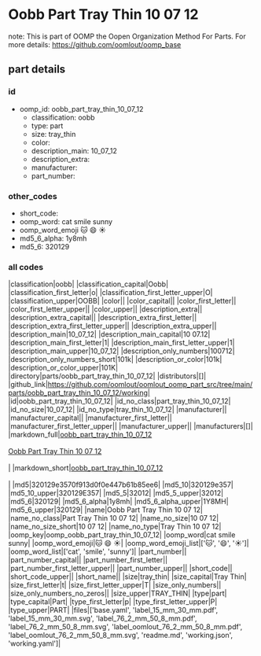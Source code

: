 # Oobb Part Tray Thin 10 07 12  

note: This is part of OOMP the Oopen Organization Method For Parts. For more details: https://github.com/oomlout/oomp_base

##  part details





### id
* oomp_id: oobb_part_tray_thin_10_07_12
  * classification: oobb
  * type: part
  * size: tray_thin
  * color: 
  * description_main: 10_07_12
  * description_extra: 
  * manufacturer: 
  * part_number: 

### other_codes
* short_code: 
* oomp_word: cat smile sunny
* oomp_word_emoji :cat: :smile: :sunny:
* md5_6_alpha: 1y8mh
* md5_6: 320129

### all codes 
|classification|oobb|
|classification_capital|Oobb|
|classification_first_letter|o|
|classification_first_letter_upper|O|
|classification_upper|OOBB|
|color||
|color_capital||
|color_first_letter||
|color_first_letter_upper||
|color_upper||
|description_extra||
|description_extra_capital||
|description_extra_first_letter||
|description_extra_first_letter_upper||
|description_extra_upper||
|description_main|10_07_12|
|description_main_capital|10 07.12|
|description_main_first_letter|1|
|description_main_first_letter_upper|1|
|description_main_upper|10_07_12|
|description_only_numbers|100712|
|description_only_numbers_short|101k|
|description_or_color|101k|
|description_or_color_upper|101K|
|directory|parts/oobb_part_tray_thin_10_07_12|
|distributors|[]|
|github_link|https://github.com/oomlout/oomlout_oomp_part_src/tree/main/parts/oobb_part_tray_thin_10_07_12/working|
|id|oobb_part_tray_thin_10_07_12|
|id_no_class|part_tray_thin_10_07_12|
|id_no_size|10_07_12|
|id_no_type|tray_thin_10_07_12|
|manufacturer||
|manufacturer_capital||
|manufacturer_first_letter||
|manufacturer_first_letter_upper||
|manufacturer_upper||
|manufacturers|[]|
|markdown_full|[oobb_part_tray_thin_10_07_12](https://github.com/oomlout/oomlout_oomp_part_src/tree/main/parts/oobb_part_tray_thin_10_07_12/working)<br>[](https://github.com/oomlout/oomlout_oomp_part_src/tree/main/parts/oobb_part_tray_thin_10_07_12/working)<br>[Oobb Part Tray Thin 10 07 12](https://github.com/oomlout/oomlout_oomp_part_src/tree/main/parts/oobb_part_tray_thin_10_07_12/working)<br><br>|
|markdown_short|[oobb_part_tray_thin_10_07_12](https://github.com/oomlout/oomlout_oomp_part_src/tree/main/parts/oobb_part_tray_thin_10_07_12/working)<br><br>|
|md5|320129e3570f913d0f0e447b61b85ee6|
|md5_10|320129e357|
|md5_10_upper|320129E357|
|md5_5|32012|
|md5_5_upper|32012|
|md5_6|320129|
|md5_6_alpha|1y8mh|
|md5_6_alpha_upper|1Y8MH|
|md5_6_upper|320129|
|name|Oobb Part Tray Thin 10 07 12|
|name_no_class|Part Tray Thin 10 07 12|
|name_no_size|10 07 12|
|name_no_size_short|10 07 12|
|name_no_type|Tray Thin 10 07 12|
|oomp_key|oomp_oobb_part_tray_thin_10_07_12|
|oomp_word|cat smile sunny|
|oomp_word_emoji|:cat: :smile: :sunny:|
|oomp_word_emoji_list|[':cat:', ':smile:', ':sunny:']|
|oomp_word_list|['cat', 'smile', 'sunny']|
|part_number||
|part_number_capital||
|part_number_first_letter||
|part_number_first_letter_upper||
|part_number_upper||
|short_code||
|short_code_upper||
|short_name||
|size|tray_thin|
|size_capital|Tray Thin|
|size_first_letter|t|
|size_first_letter_upper|T|
|size_only_numbers||
|size_only_numbers_no_zeros||
|size_upper|TRAY_THIN|
|type|part|
|type_capital|Part|
|type_first_letter|p|
|type_first_letter_upper|P|
|type_upper|PART|
|files|['base.yaml', 'label_15_mm_30_mm.pdf', 'label_15_mm_30_mm.svg', 'label_76_2_mm_50_8_mm.pdf', 'label_76_2_mm_50_8_mm.svg', 'label_oomlout_76_2_mm_50_8_mm.pdf', 'label_oomlout_76_2_mm_50_8_mm.svg', 'readme.md', 'working.json', 'working.yaml']|
